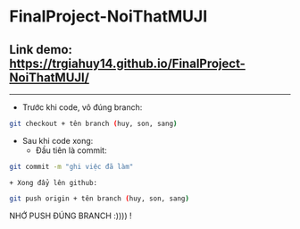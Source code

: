 # FinalProject-NoiThatMUJI 
## Link demo: https://trgiahuy14.github.io/FinalProject-NoiThatMUJI/
- - - - -
- Trước khi code, vô đúng branch: 
```bash
git checkout + tên branch (huy, son, sang)
```
- Sau khi code xong:
    + Đầu tiên là commit:
```bash
git commit -m "ghi việc đã làm"
```
    + Xong đẩy lên github:
```bash
git push origin + tên branch (huy, son, sang)
```
NHỚ PUSH ĐÚNG BRANCH :)))) !